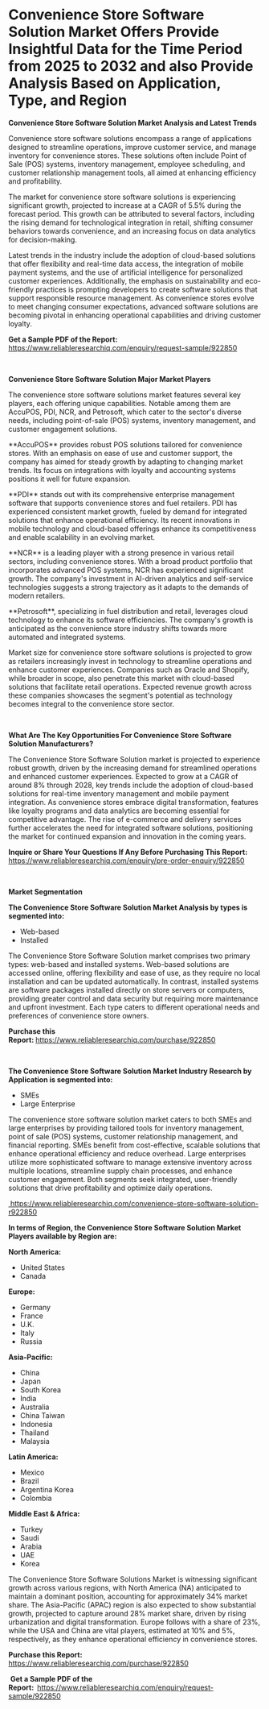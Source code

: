 <p><h1>Convenience Store Software Solution Market Offers Provide Insightful Data for the Time Period from 2025 to 2032 and also Provide Analysis Based on Application, Type, and Region</h1></p><p><strong>Convenience Store Software Solution Market Analysis and Latest Trends</strong></p>
<p><p>Convenience store software solutions encompass a range of applications designed to streamline operations, improve customer service, and manage inventory for convenience stores. These solutions often include Point of Sale (POS) systems, inventory management, employee scheduling, and customer relationship management tools, all aimed at enhancing efficiency and profitability.</p><p>The market for convenience store software solutions is experiencing significant growth, projected to increase at a CAGR of 5.5% during the forecast period. This growth can be attributed to several factors, including the rising demand for technological integration in retail, shifting consumer behaviors towards convenience, and an increasing focus on data analytics for decision-making.</p><p>Latest trends in the industry include the adoption of cloud-based solutions that offer flexibility and real-time data access, the integration of mobile payment systems, and the use of artificial intelligence for personalized customer experiences. Additionally, the emphasis on sustainability and eco-friendly practices is prompting developers to create software solutions that support responsible resource management. As convenience stores evolve to meet changing consumer expectations, advanced software solutions are becoming pivotal in enhancing operational capabilities and driving customer loyalty.</p></p>
<p><strong>Get a Sample PDF of the Report:&nbsp;</strong> <a href="https://www.reliableresearchiq.com/enquiry/request-sample/922850?utm_campaign=3634&utm_medium=2&utm_source=Github&utm_content=ia&utm_term=18042025&utm_id=convenience-store-software-solution">https://www.reliableresearchiq.com/enquiry/request-sample/922850</a></p>
<p>&nbsp;</p>
<p><strong>Convenience Store Software Solution Major Market Players</strong></p>
<p><p>The convenience store software solutions market features several key players, each offering unique capabilities. Notable among them are AccuPOS, PDI, NCR, and Petrosoft, which cater to the sector's diverse needs, including point-of-sale (POS) systems, inventory management, and customer engagement solutions.</p><p>**AccuPOS** provides robust POS solutions tailored for convenience stores. With an emphasis on ease of use and customer support, the company has aimed for steady growth by adapting to changing market trends. Its focus on integrations with loyalty and accounting systems positions it well for future expansion.</p><p>**PDI** stands out with its comprehensive enterprise management software that supports convenience stores and fuel retailers. PDI has experienced consistent market growth, fueled by demand for integrated solutions that enhance operational efficiency. Its recent innovations in mobile technology and cloud-based offerings enhance its competitiveness and enable scalability in an evolving market.</p><p>**NCR** is a leading player with a strong presence in various retail sectors, including convenience stores. With a broad product portfolio that incorporates advanced POS systems, NCR has experienced significant growth. The company's investment in AI-driven analytics and self-service technologies suggests a strong trajectory as it adapts to the demands of modern retailers.</p><p>**Petrosoft**, specializing in fuel distribution and retail, leverages cloud technology to enhance its software efficiencies. The company's growth is anticipated as the convenience store industry shifts towards more automated and integrated systems.</p><p>Market size for convenience store software solutions is projected to grow as retailers increasingly invest in technology to streamline operations and enhance customer experiences. Companies such as Oracle and Shopify, while broader in scope, also penetrate this market with cloud-based solutions that facilitate retail operations. Expected revenue growth across these companies showcases the segment's potential as technology becomes integral to the convenience store sector.</p></p>
<p>&nbsp;</p>
<p><strong>What Are The Key Opportunities For Convenience Store Software Solution Manufacturers?</strong></p>
<p><p>The Convenience Store Software Solution market is projected to experience robust growth, driven by the increasing demand for streamlined operations and enhanced customer experiences. Expected to grow at a CAGR of around 8% through 2028, key trends include the adoption of cloud-based solutions for real-time inventory management and mobile payment integration. As convenience stores embrace digital transformation, features like loyalty programs and data analytics are becoming essential for competitive advantage. The rise of e-commerce and delivery services further accelerates the need for integrated software solutions, positioning the market for continued expansion and innovation in the coming years.</p></p>
<p><strong>Inquire or Share Your Questions If Any Before Purchasing This Report:</strong> <a href="https://www.reliableresearchiq.com/enquiry/pre-order-enquiry/922850?utm_campaign=3634&utm_medium=2&utm_source=Github&utm_content=ia&utm_term=18042025&utm_id=convenience-store-software-solution">https://www.reliableresearchiq.com/enquiry/pre-order-enquiry/922850</a></p>
<p>&nbsp;</p>
<p><strong>Market Segmentation</strong></p>
<p><strong>The Convenience Store Software Solution Market Analysis by types is segmented into:</strong></p>
<p><ul><li>Web-based</li><li>Installed</li></ul></p>
<p><p>The Convenience Store Software Solution market comprises two primary types: web-based and installed systems. Web-based solutions are accessed online, offering flexibility and ease of use, as they require no local installation and can be updated automatically. In contrast, installed systems are software packages installed directly on store servers or computers, providing greater control and data security but requiring more maintenance and upfront investment. Each type caters to different operational needs and preferences of convenience store owners.</p></p>
<p><strong>Purchase this Report:&nbsp;</strong><a href="https://www.reliableresearchiq.com/purchase/922850?utm_campaign=3634&utm_medium=2&utm_source=Github&utm_content=ia&utm_term=18042025&utm_id=convenience-store-software-solution">https://www.reliableresearchiq.com/purchase/922850</a></p>
<p>&nbsp;</p>
<p><strong>The Convenience Store Software Solution Market Industry Research by Application is segmented into:</strong></p>
<p><ul><li>SMEs</li><li>Large Enterprise</li></ul></p>
<p><p>The convenience store software solution market caters to both SMEs and large enterprises by providing tailored tools for inventory management, point of sale (POS) systems, customer relationship management, and financial reporting. SMEs benefit from cost-effective, scalable solutions that enhance operational efficiency and reduce overhead. Large enterprises utilize more sophisticated software to manage extensive inventory across multiple locations, streamline supply chain processes, and enhance customer engagement. Both segments seek integrated, user-friendly solutions that drive profitability and optimize daily operations.</p></p>
<p><a href="https://www.reliableresearchiq.com/convenience-store-software-solution-r922850?utm_campaign=3634&utm_medium=2&utm_source=Github&utm_content=ia&utm_term=18042025&utm_id=convenience-store-software-solution">&nbsp;https://www.reliableresearchiq.com/convenience-store-software-solution-r922850</a></p>
<p><strong>In terms of Region, the Convenience Store Software Solution Market Players available by Region are:</strong></p>
<p>
    <p> <strong> North America: </strong>
        <ul>
            <li>United States</li>
            <li>Canada</li>
        </ul>
        </p> 
    <p> <strong> Europe: </strong>
        <ul>
            <li>Germany</li>
            <li>France</li>
            <li>U.K.</li>
            <li>Italy</li>
            <li>Russia</li>
        </ul>
        </p> 
    <p> <strong> Asia-Pacific: </strong>
        <ul>
            <li>China</li>
            <li>Japan</li>
            <li>South Korea</li>
            <li>India</li>
            <li>Australia</li>
            <li>China Taiwan</li>
            <li>Indonesia</li>
            <li>Thailand</li>
            <li>Malaysia</li>
        </ul>
        </p> 
    <p> <strong> Latin America: </strong>
        <ul>
            <li>Mexico</li>
            <li>Brazil</li>
            <li>Argentina Korea</li>
            <li>Colombia</li>
        </ul>
        </p> 
    <p> <strong> Middle East & Africa: </strong>
        <ul>
            <li>Turkey</li>
            <li>Saudi</li>
            <li>Arabia</li>
            <li>UAE</li>
            <li>Korea</li>
        </ul>
    </p>
    </p>
<p><p>The Convenience Store Software Solutions Market is witnessing significant growth across various regions, with North America (NA) anticipated to maintain a dominant position, accounting for approximately 34% market share. The Asia-Pacific (APAC) region is also expected to show substantial growth, projected to capture around 28% market share, driven by rising urbanization and digital transformation. Europe follows with a share of 23%, while the USA and China are vital players, estimated at 10% and 5%, respectively, as they enhance operational efficiency in convenience stores.</p></p>
<p><strong>Purchase this Report: </strong><a href="https://www.reliableresearchiq.com/purchase/922850?utm_campaign=3634&utm_medium=2&utm_source=Github&utm_content=ia&utm_term=18042025&utm_id=convenience-store-software-solution">https://www.reliableresearchiq.com/purchase/922850</a></p>
<p>&nbsp;<strong>Get a Sample PDF of the Report:&nbsp;&nbsp;</strong><a href="https://www.reliableresearchiq.com/enquiry/request-sample/922850?utm_campaign=3634&utm_medium=2&utm_source=Github&utm_content=ia&utm_term=18042025&utm_id=convenience-store-software-solution">https://www.reliableresearchiq.com/enquiry/request-sample/922850</a></p>
<p><strong></strong></p>
<p><p></p><p></p><p></p></p>